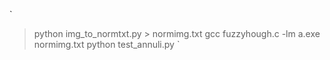 `
>python img_to_normtxt.py > normimg.txt
>gcc fuzzyhough.c -lm
>a.exe normimg.txt
>python test_annuli.py
`
